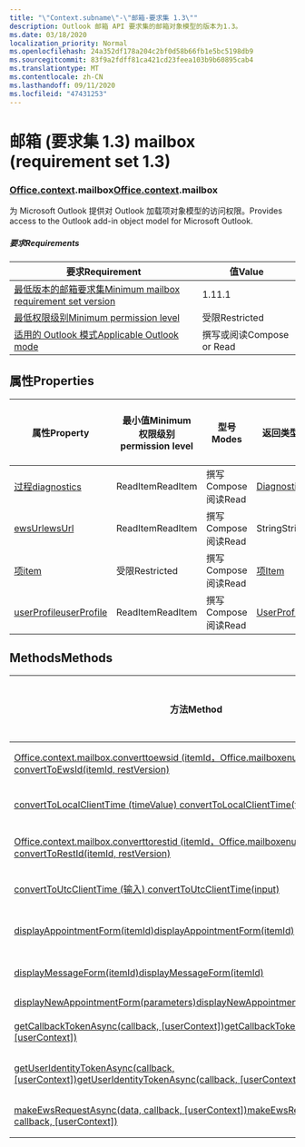 ```yaml
---
title: "\"Context.subname\"-\"邮箱-要求集 1.3\""
description: Outlook 邮箱 API 要求集的邮箱对象模型的版本为1.3。
ms.date: 03/18/2020
localization_priority: Normal
ms.openlocfilehash: 24a352df178a204c2bf0d58b66fb1e5bc5198db9
ms.sourcegitcommit: 83f9a2fdff81ca421cd23feea103b9b60895cab4
ms.translationtype: MT
ms.contentlocale: zh-CN
ms.lasthandoff: 09/11/2020
ms.locfileid: "47431253"
---
```

# <a name="mailbox-requirement-set-13"></a><span data-ttu-id="56c46-103">邮箱 (要求集 1.3) </span><span class="sxs-lookup"><span data-stu-id="56c46-103">mailbox (requirement set 1.3)</span></span>

### <a name="officecontextmailbox"></a><span data-ttu-id="56c46-104">[Office](office.md)[.context](office.context.md).mailbox</span><span class="sxs-lookup"><span data-stu-id="56c46-104">[Office](office.md)[.context](office.context.md).mailbox</span></span>

<span data-ttu-id="56c46-105">为 Microsoft Outlook 提供对 Outlook 加载项对象模型的访问权限。</span><span class="sxs-lookup"><span data-stu-id="56c46-105">Provides access to the Outlook add-in object model for Microsoft Outlook.</span></span>

##### <a name="requirements"></a><span data-ttu-id="56c46-106">要求</span><span class="sxs-lookup"><span data-stu-id="56c46-106">Requirements</span></span>

|<span data-ttu-id="56c46-107">要求</span><span class="sxs-lookup"><span data-stu-id="56c46-107">Requirement</span></span>| <span data-ttu-id="56c46-108">值</span><span class="sxs-lookup"><span data-stu-id="56c46-108">Value</span></span>|
|---|---|
|[<span data-ttu-id="56c46-109">最低版本的邮箱要求集</span><span class="sxs-lookup"><span data-stu-id="56c46-109">Minimum mailbox requirement set version</span></span>](../../requirement-sets/outlook-api-requirement-sets.md)| <span data-ttu-id="56c46-110">1.1</span><span class="sxs-lookup"><span data-stu-id="56c46-110">1.1</span></span>|
|[<span data-ttu-id="56c46-111">最低权限级别</span><span class="sxs-lookup"><span data-stu-id="56c46-111">Minimum permission level</span></span>](../../../outlook/understanding-outlook-add-in-permissions.md)| <span data-ttu-id="56c46-112">受限</span><span class="sxs-lookup"><span data-stu-id="56c46-112">Restricted</span></span>|
|[<span data-ttu-id="56c46-113">适用的 Outlook 模式</span><span class="sxs-lookup"><span data-stu-id="56c46-113">Applicable Outlook mode</span></span>](../../../outlook/outlook-add-ins-overview.md#extension-points)| <span data-ttu-id="56c46-114">撰写或阅读</span><span class="sxs-lookup"><span data-stu-id="56c46-114">Compose or Read</span></span>|

## <a name="properties"></a><span data-ttu-id="56c46-115">属性</span><span class="sxs-lookup"><span data-stu-id="56c46-115">Properties</span></span>

| <span data-ttu-id="56c46-116">属性</span><span class="sxs-lookup"><span data-stu-id="56c46-116">Property</span></span> | <span data-ttu-id="56c46-117">最小值</span><span class="sxs-lookup"><span data-stu-id="56c46-117">Minimum</span></span><br><span data-ttu-id="56c46-118">权限级别</span><span class="sxs-lookup"><span data-stu-id="56c46-118">permission level</span></span> | <span data-ttu-id="56c46-119">型号</span><span class="sxs-lookup"><span data-stu-id="56c46-119">Modes</span></span> | <span data-ttu-id="56c46-120">返回类型</span><span class="sxs-lookup"><span data-stu-id="56c46-120">Return type</span></span> | <span data-ttu-id="56c46-121">最小值</span><span class="sxs-lookup"><span data-stu-id="56c46-121">Minimum</span></span><br><span data-ttu-id="56c46-122">要求集</span><span class="sxs-lookup"><span data-stu-id="56c46-122">requirement set</span></span> |
|---|---|---|---|:---:|
| [<span data-ttu-id="56c46-123">过程</span><span class="sxs-lookup"><span data-stu-id="56c46-123">diagnostics</span></span>](/javascript/api/outlook/office.mailbox?view=outlook-js-1.3&preserve-view=true#diagnostics) | <span data-ttu-id="56c46-124">ReadItem</span><span class="sxs-lookup"><span data-stu-id="56c46-124">ReadItem</span></span> | <span data-ttu-id="56c46-125">撰写</span><span class="sxs-lookup"><span data-stu-id="56c46-125">Compose</span></span><br><span data-ttu-id="56c46-126">阅读</span><span class="sxs-lookup"><span data-stu-id="56c46-126">Read</span></span> | [<span data-ttu-id="56c46-127">Diagnostics</span><span class="sxs-lookup"><span data-stu-id="56c46-127">Diagnostics</span></span>](/javascript/api/outlook/office.diagnostics?view=outlook-js-1.3&preserve-view=true) | [<span data-ttu-id="56c46-128">1.1</span><span class="sxs-lookup"><span data-stu-id="56c46-128">1.1</span></span>](../requirement-set-1.1/outlook-requirement-set-1.1.md) |
| [<span data-ttu-id="56c46-129">ewsUrl</span><span class="sxs-lookup"><span data-stu-id="56c46-129">ewsUrl</span></span>](/javascript/api/outlook/office.mailbox?view=outlook-js-1.3&preserve-view=true#ewsurl) | <span data-ttu-id="56c46-130">ReadItem</span><span class="sxs-lookup"><span data-stu-id="56c46-130">ReadItem</span></span> | <span data-ttu-id="56c46-131">撰写</span><span class="sxs-lookup"><span data-stu-id="56c46-131">Compose</span></span><br><span data-ttu-id="56c46-132">阅读</span><span class="sxs-lookup"><span data-stu-id="56c46-132">Read</span></span> | <span data-ttu-id="56c46-133">String</span><span class="sxs-lookup"><span data-stu-id="56c46-133">String</span></span> | [<span data-ttu-id="56c46-134">1.1</span><span class="sxs-lookup"><span data-stu-id="56c46-134">1.1</span></span>](../requirement-set-1.1/outlook-requirement-set-1.1.md) |
| [<span data-ttu-id="56c46-135">项</span><span class="sxs-lookup"><span data-stu-id="56c46-135">item</span></span>](office.context.mailbox.item.md) | <span data-ttu-id="56c46-136">受限</span><span class="sxs-lookup"><span data-stu-id="56c46-136">Restricted</span></span> | <span data-ttu-id="56c46-137">撰写</span><span class="sxs-lookup"><span data-stu-id="56c46-137">Compose</span></span><br><span data-ttu-id="56c46-138">阅读</span><span class="sxs-lookup"><span data-stu-id="56c46-138">Read</span></span> | [<span data-ttu-id="56c46-139">项</span><span class="sxs-lookup"><span data-stu-id="56c46-139">Item</span></span>](/javascript/api/outlook/office.item?view=outlook-js-1.3&preserve-view=true) | [<span data-ttu-id="56c46-140">1.1</span><span class="sxs-lookup"><span data-stu-id="56c46-140">1.1</span></span>](../requirement-set-1.1/outlook-requirement-set-1.1.md) |
| [<span data-ttu-id="56c46-141">userProfile</span><span class="sxs-lookup"><span data-stu-id="56c46-141">userProfile</span></span>](/javascript/api/outlook/office.mailbox?view=outlook-js-1.3&preserve-view=true#userprofile) | <span data-ttu-id="56c46-142">ReadItem</span><span class="sxs-lookup"><span data-stu-id="56c46-142">ReadItem</span></span> | <span data-ttu-id="56c46-143">撰写</span><span class="sxs-lookup"><span data-stu-id="56c46-143">Compose</span></span><br><span data-ttu-id="56c46-144">阅读</span><span class="sxs-lookup"><span data-stu-id="56c46-144">Read</span></span> | [<span data-ttu-id="56c46-145">UserProfile</span><span class="sxs-lookup"><span data-stu-id="56c46-145">UserProfile</span></span>](/javascript/api/outlook/office.userprofile?view=outlook-js-1.3&preserve-view=true) | [<span data-ttu-id="56c46-146">1.1</span><span class="sxs-lookup"><span data-stu-id="56c46-146">1.1</span></span>](../requirement-set-1.1/outlook-requirement-set-1.1.md) |

## <a name="methods"></a><span data-ttu-id="56c46-147">Methods</span><span class="sxs-lookup"><span data-stu-id="56c46-147">Methods</span></span>

| <span data-ttu-id="56c46-148">方法</span><span class="sxs-lookup"><span data-stu-id="56c46-148">Method</span></span> | <span data-ttu-id="56c46-149">最小值</span><span class="sxs-lookup"><span data-stu-id="56c46-149">Minimum</span></span><br><span data-ttu-id="56c46-150">权限级别</span><span class="sxs-lookup"><span data-stu-id="56c46-150">permission level</span></span> | <span data-ttu-id="56c46-151">型号</span><span class="sxs-lookup"><span data-stu-id="56c46-151">Modes</span></span> | <span data-ttu-id="56c46-152">最小值</span><span class="sxs-lookup"><span data-stu-id="56c46-152">Minimum</span></span><br><span data-ttu-id="56c46-153">要求集</span><span class="sxs-lookup"><span data-stu-id="56c46-153">requirement set</span></span> |
|---|---|---|:---:|
| [<span data-ttu-id="56c46-154">Office.context.mailbox.converttoewsid (itemId，Office.mailboxenums.restversion) </span><span class="sxs-lookup"><span data-stu-id="56c46-154">convertToEwsId(itemId, restVersion)</span></span>](/javascript/api/outlook/office.mailbox?view=outlook-js-1.3&preserve-view=true#converttoewsid-itemid--restversion-) | <span data-ttu-id="56c46-155">受限</span><span class="sxs-lookup"><span data-stu-id="56c46-155">Restricted</span></span> | <span data-ttu-id="56c46-156">撰写</span><span class="sxs-lookup"><span data-stu-id="56c46-156">Compose</span></span><br><span data-ttu-id="56c46-157">阅读</span><span class="sxs-lookup"><span data-stu-id="56c46-157">Read</span></span> | [<span data-ttu-id="56c46-158">1.3</span><span class="sxs-lookup"><span data-stu-id="56c46-158">1.3</span></span>](../requirement-set-1.3/outlook-requirement-set-1.3.md) |
| [<span data-ttu-id="56c46-159">convertToLocalClientTime (timeValue) </span><span class="sxs-lookup"><span data-stu-id="56c46-159">convertToLocalClientTime(timeValue)</span></span>](/javascript/api/outlook/office.mailbox?view=outlook-js-1.3&preserve-view=true#converttolocalclienttime-timevalue-) | <span data-ttu-id="56c46-160">ReadItem</span><span class="sxs-lookup"><span data-stu-id="56c46-160">ReadItem</span></span> | <span data-ttu-id="56c46-161">撰写</span><span class="sxs-lookup"><span data-stu-id="56c46-161">Compose</span></span><br><span data-ttu-id="56c46-162">阅读</span><span class="sxs-lookup"><span data-stu-id="56c46-162">Read</span></span> | [<span data-ttu-id="56c46-163">1.1</span><span class="sxs-lookup"><span data-stu-id="56c46-163">1.1</span></span>](../requirement-set-1.1/outlook-requirement-set-1.1.md) |
| [<span data-ttu-id="56c46-164">Office.context.mailbox.converttorestid (itemId，Office.mailboxenums.restversion) </span><span class="sxs-lookup"><span data-stu-id="56c46-164">convertToRestId(itemId, restVersion)</span></span>](/javascript/api/outlook/office.mailbox?view=outlook-js-1.3&preserve-view=true#converttorestid-itemid--restversion-) | <span data-ttu-id="56c46-165">受限</span><span class="sxs-lookup"><span data-stu-id="56c46-165">Restricted</span></span> | <span data-ttu-id="56c46-166">撰写</span><span class="sxs-lookup"><span data-stu-id="56c46-166">Compose</span></span><br><span data-ttu-id="56c46-167">阅读</span><span class="sxs-lookup"><span data-stu-id="56c46-167">Read</span></span> | [<span data-ttu-id="56c46-168">1.3</span><span class="sxs-lookup"><span data-stu-id="56c46-168">1.3</span></span>](../requirement-set-1.3/outlook-requirement-set-1.3.md) |
| [<span data-ttu-id="56c46-169">convertToUtcClientTime (输入) </span><span class="sxs-lookup"><span data-stu-id="56c46-169">convertToUtcClientTime(input)</span></span>](/javascript/api/outlook/office.mailbox?view=outlook-js-1.3&preserve-view=true#converttoutcclienttime-input-) | <span data-ttu-id="56c46-170">ReadItem</span><span class="sxs-lookup"><span data-stu-id="56c46-170">ReadItem</span></span> | <span data-ttu-id="56c46-171">撰写</span><span class="sxs-lookup"><span data-stu-id="56c46-171">Compose</span></span><br><span data-ttu-id="56c46-172">阅读</span><span class="sxs-lookup"><span data-stu-id="56c46-172">Read</span></span> | [<span data-ttu-id="56c46-173">1.1</span><span class="sxs-lookup"><span data-stu-id="56c46-173">1.1</span></span>](../requirement-set-1.1/outlook-requirement-set-1.1.md) |
| [<span data-ttu-id="56c46-174">displayAppointmentForm(itemId)</span><span class="sxs-lookup"><span data-stu-id="56c46-174">displayAppointmentForm(itemId)</span></span>](/javascript/api/outlook/office.mailbox?view=outlook-js-1.3&preserve-view=true#displayappointmentform-itemid-) | <span data-ttu-id="56c46-175">ReadItem</span><span class="sxs-lookup"><span data-stu-id="56c46-175">ReadItem</span></span> | <span data-ttu-id="56c46-176">撰写</span><span class="sxs-lookup"><span data-stu-id="56c46-176">Compose</span></span><br><span data-ttu-id="56c46-177">阅读</span><span class="sxs-lookup"><span data-stu-id="56c46-177">Read</span></span> | [<span data-ttu-id="56c46-178">1.1</span><span class="sxs-lookup"><span data-stu-id="56c46-178">1.1</span></span>](../requirement-set-1.1/outlook-requirement-set-1.1.md) |
| [<span data-ttu-id="56c46-179">displayMessageForm(itemId)</span><span class="sxs-lookup"><span data-stu-id="56c46-179">displayMessageForm(itemId)</span></span>](/javascript/api/outlook/office.mailbox?view=outlook-js-1.3&preserve-view=true#displaymessageform-itemid-) | <span data-ttu-id="56c46-180">ReadItem</span><span class="sxs-lookup"><span data-stu-id="56c46-180">ReadItem</span></span> | <span data-ttu-id="56c46-181">撰写</span><span class="sxs-lookup"><span data-stu-id="56c46-181">Compose</span></span><br><span data-ttu-id="56c46-182">阅读</span><span class="sxs-lookup"><span data-stu-id="56c46-182">Read</span></span> | [<span data-ttu-id="56c46-183">1.1</span><span class="sxs-lookup"><span data-stu-id="56c46-183">1.1</span></span>](../requirement-set-1.1/outlook-requirement-set-1.1.md) |
| [<span data-ttu-id="56c46-184">displayNewAppointmentForm(parameters)</span><span class="sxs-lookup"><span data-stu-id="56c46-184">displayNewAppointmentForm(parameters)</span></span>](/javascript/api/outlook/office.mailbox?view=outlook-js-1.3&preserve-view=true#displaynewappointmentform-parameters-) | <span data-ttu-id="56c46-185">ReadItem</span><span class="sxs-lookup"><span data-stu-id="56c46-185">ReadItem</span></span> | <span data-ttu-id="56c46-186">阅读</span><span class="sxs-lookup"><span data-stu-id="56c46-186">Read</span></span> | [<span data-ttu-id="56c46-187">1.1</span><span class="sxs-lookup"><span data-stu-id="56c46-187">1.1</span></span>](../requirement-set-1.1/outlook-requirement-set-1.1.md) |
| <span data-ttu-id="56c46-188">[getCallbackTokenAsync(callback, [userContext])](/javascript/api/outlook/office.mailbox?view=outlook-js-1.3&preserve-view=true#getcallbacktokenasync-callback--usercontext-)</span><span class="sxs-lookup"><span data-stu-id="56c46-188">[getCallbackTokenAsync(callback, [userContext])](/javascript/api/outlook/office.mailbox?view=outlook-js-1.3&preserve-view=true#getcallbacktokenasync-callback--usercontext-)</span></span> | <span data-ttu-id="56c46-189">ReadItem</span><span class="sxs-lookup"><span data-stu-id="56c46-189">ReadItem</span></span> | <span data-ttu-id="56c46-190">撰写</span><span class="sxs-lookup"><span data-stu-id="56c46-190">Compose</span></span><br><span data-ttu-id="56c46-191">阅读</span><span class="sxs-lookup"><span data-stu-id="56c46-191">Read</span></span> | [<span data-ttu-id="56c46-192">1.3</span><span class="sxs-lookup"><span data-stu-id="56c46-192">1.3</span></span>](../requirement-set-1.3/outlook-requirement-set-1.3.md)<br>[<span data-ttu-id="56c46-193">1.1</span><span class="sxs-lookup"><span data-stu-id="56c46-193">1.1</span></span>](../requirement-set-1.1/outlook-requirement-set-1.1.md) |
| <span data-ttu-id="56c46-194">[getUserIdentityTokenAsync(callback, [userContext])](/javascript/api/outlook/office.mailbox?view=outlook-js-1.3&preserve-view=true#getuseridentitytokenasync-callback--usercontext-)</span><span class="sxs-lookup"><span data-stu-id="56c46-194">[getUserIdentityTokenAsync(callback, [userContext])](/javascript/api/outlook/office.mailbox?view=outlook-js-1.3&preserve-view=true#getuseridentitytokenasync-callback--usercontext-)</span></span> | <span data-ttu-id="56c46-195">ReadItem</span><span class="sxs-lookup"><span data-stu-id="56c46-195">ReadItem</span></span> | <span data-ttu-id="56c46-196">撰写</span><span class="sxs-lookup"><span data-stu-id="56c46-196">Compose</span></span><br><span data-ttu-id="56c46-197">阅读</span><span class="sxs-lookup"><span data-stu-id="56c46-197">Read</span></span> | [<span data-ttu-id="56c46-198">1.1</span><span class="sxs-lookup"><span data-stu-id="56c46-198">1.1</span></span>](../requirement-set-1.1/outlook-requirement-set-1.1.md) |
| <span data-ttu-id="56c46-199">[makeEwsRequestAsync(data, callback, [userContext])](/javascript/api/outlook/office.mailbox?view=outlook-js-1.3&preserve-view=true#makeewsrequestasync-data--callback--usercontext-)</span><span class="sxs-lookup"><span data-stu-id="56c46-199">[makeEwsRequestAsync(data, callback, [userContext])](/javascript/api/outlook/office.mailbox?view=outlook-js-1.3&preserve-view=true#makeewsrequestasync-data--callback--usercontext-)</span></span> | <span data-ttu-id="56c46-200">ReadWriteMailbox</span><span class="sxs-lookup"><span data-stu-id="56c46-200">ReadWriteMailbox</span></span> | <span data-ttu-id="56c46-201">撰写</span><span class="sxs-lookup"><span data-stu-id="56c46-201">Compose</span></span><br><span data-ttu-id="56c46-202">阅读</span><span class="sxs-lookup"><span data-stu-id="56c46-202">Read</span></span> | [<span data-ttu-id="56c46-203">1.1</span><span class="sxs-lookup"><span data-stu-id="56c46-203">1.1</span></span>](../requirement-set-1.1/outlook-requirement-set-1.1.md) |
